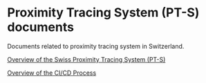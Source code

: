 # Proximity Tracing System (PT-S) documents
Documents related to proximity tracing system in Switzerland.

[Overview of the Swiss Proximity Tracing System (PT-S)](https://github.com/admin-ch/PT-System-Documents/blob/master/overview.md)

[Overview of the CI/CD Process](https://github.com/admin-ch/PT-System-Documents/blob/master/ci-cd-process.md)
